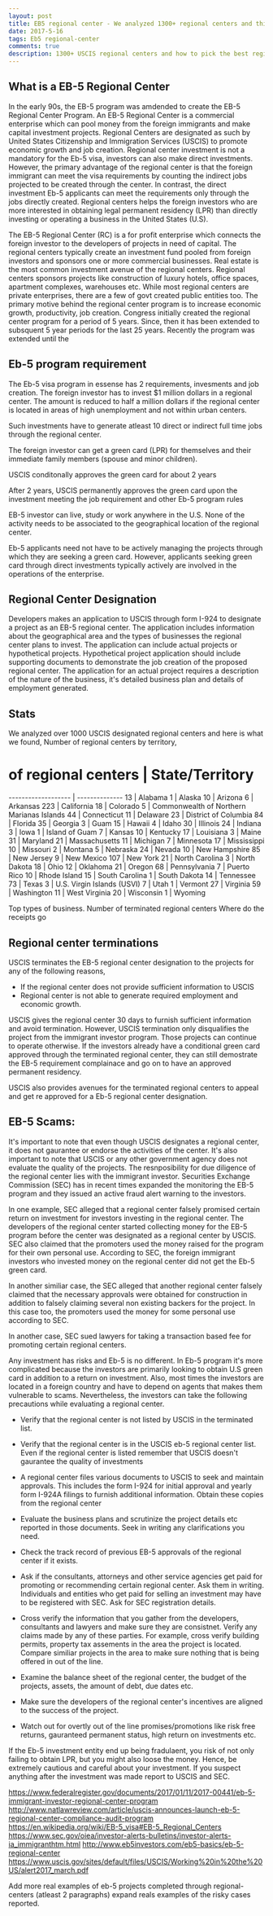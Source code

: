 ```yaml
---
layout: post
title: EB5 regional center - We analyzed 1300+ regional centers and this what we found
date: 2017-5-16
tags: Eb5 regional-center
comments: true
description: 1300+ USCIS regional centers and how to pick the best regional center
---
```


## What is a EB-5 Regional Center 

In the early 90s, the EB-5 program was amdended to create the EB-5 Regional Center Program.  An EB-5 Regional Center is a commercial 
enterprise which can pool money from the foreign immigrants and make capital investment projects. Regional Centers are designated as
such by United States Citizenship and Immigration Services (USCIS) to promote economic growth and job creation. Regional center
investment is not a mandatory for the Eb-5 visa, investors can also make direct investments. However, the primary advantage of the 
regional center is that the foreign immigrant can meet the visa requirements by counting the indirect jobs projected to be created 
through the center. In contrast, the direct investment Eb-5 applicants can meet the requirements only through the jobs directly created. Regional centers helps the foreign investors who are more interested in obtaining legal permanent residency (LPR) than directly investing or operating a business in the United States (U.S).

The EB-5 Regional Center (RC) is a for profit enterprise which connects the foreign investor to the developers of projects in need of capital. The regional centers typically create an investment fund pooled from foreign investors and sponsors one or more commercial businesses. Real estate is the most common investment avenue of the regional centers. Regional centers 
sponsors projects like construction of luxury hotels, office spaces, apartment complexes, warehouses etc. While most regional centers are private enterprises, there are a few of govt created public entities too. The primary motive behind the regional center program is to increase economic growth, productivity, job creation. Congress initially created the regional center program for a period of 5 years. Since, then it has been extended to subsquent 5 year periods for the last 25 years. Recently the program was extended until the <date>


## Eb-5 program requirement

The Eb-5 visa program in essense has 2 requirements, invesments and job creation. 
The foreign investor has to invest $1 million dollars in a regional center. The amount is reduced to half a million dollars if the regional center is located in areas of high unemployment and not within urban centers.  

Such investments have to generate atleast 10 direct or indirect full time jobs through the regional center. 

The foreign investor can get a green card (LPR) for themselves and their immediate family members (spouse and minor children). 

USCIS conditonally approves the green card for about 2 years

After 2 years, USCIS permanently approves the green card upon the investment meeting the job requirement and other Eb-5 program rules

EB-5 investor can live, study or work anywhere in the U.S. None of the activity needs to be associated to the geographical location of the regional center.

Eb-5 applicants need not have to be actively managing the projects through which they are seeking a green card. However, applicants seeking green card through direct investments typically 
actively are involved in the operations of the enterprise.

## Regional Center Designation

Developers makes an application to USCIS through form I-924 to designate a project as an EB-5 regional center. The application includes
information about the geographical area and the types of businesses the regional center plans to invest. The application can include 
actual projects or hypothetical projects. Hypothetical project application should include supporting documents to demonstrate the job
creation of the proposed regional center. The application for an actual project requires a description of the nature of the business,
it's detailed business plan and details of employment generated.

## Stats
We analyzed over 1000 USCIS designated regional centers and here is what we found,
Number of regional centers by territory,


# of regional centers | State/Territory 
------------------- | --------------
13	| Alabama
1	| Alaska
10	| Arizona
6	| Arkansas
223	| California
18	| Colorado
5	| Commonwealth of Northern Marianas Islands
44	| Connecticut
11	| Delaware
23	| District of Columbia
84	| Florida
35	| Georgia
3	| Guam
15	| Hawaii
4	| Idaho
30	| Illinois
24	| Indiana
3	| Iowa
1	| Island of Guam
7	| Kansas
10	| Kentucky
17	| Louisiana
3	| Maine
31	| Maryland
21	| Massachusetts
11	| Michigan
7	| Minnesota
17	| Mississippi
10	| Missouri
2	| Montana
5	| Nebraska
24	| Nevada
10	| New Hampshire
85	| New Jersey
9	| New Mexico
107	| New York
21	| North Carolina
3	| North Dakota
18	| Ohio
12	| Oklahoma
21	| Oregon
68	| Pennsylvania
7	| Puerto Rico
10	| Rhode Island
15	| South Carolina
1	| South Dakota
14	| Tennessee
73	| Texas
3	| U.S. Virgin Islands (USVI)
7	| Utah
1	| Vermont
27	| Virginia
59	| Washington
11	| West Virginia
20	| Wisconsin
1	| Wyoming


Top types of business.
Number of terminated regional centers
Where do the receipts go


## Regional center terminations

USCIS terminates the EB-5 regional center designation to the projects for any of the following reasons, 

* If the regional center does not provide sufficient information to USCIS
* Regional center is not able to generate required employment and economic growth.

USCIS gives the regional center 30 days to furnish sufficient information and avoid termination. However, USCIS termination only disqualifies the project from the immigrant investor program. Those projects can continue to operate otherwise. If the investors already have a conditional green card approved through the terminated regional center, they can still demostrate the EB-5 requirement complainace and go on to have an approved permanent residency.

USCIS also provides avenues for the terminated regional centers to appeal and get re approved for a Eb-5 regional center designation. 

## EB-5 Scams:

It's important to note that even though USCIS designates a regional center, it does not gaurantee or endorse the activities of the center. It's also important to note that USCIS or any other government agency does not evaluate the quality of the projects. The resnposibility for due diligence of the regional center lies with the immigrant investor.
Securities Exchange Commission (SEC) has in recent times expanded the monitoring the EB-5 program and they issued an active fraud alert warning to the investors. 

In one example, SEC alleged that a regional center falsely promised certain return on investment for investors investing in the regional  center. The developers of the regional center 
started collecting money for the EB-5 program before the center was designated as a regional center by USCIS. SEC also claimed that the promoters used the money raised for the program for their own personal use. According to SEC, the foreign immigrant investors who invested money on the regional center did not get the Eb-5 green card. 

In another similiar case, the SEC alleged that another regional center falsely claimed that the necessary approvals were obtained for construction in addition to falsely claiming several non existing backers for the project. In this case too, the promoters used the money for some personal use according to SEC. 

In another case, SEC sued lawyers for taking a transaction based fee for promoting certain regional centers. 

Any investment has risks and Eb-5 is no different. In Eb-5 program it's more complicated because the investors are primarily looking to obtain U.S green card in addition to a return on investment. Also, most times the investors are located in a foreign country and have to depend on agents that makes them vulnerable to scams.
Nevertheless, the investors can take the following precautions while evaluating a regional center. 

* Verify that the regional center is not listed by USCIS in the terminated list. 
* Verify that the regional center is in the USCIS eb-5 regional center list. Even if the regional center is listed remember that USCIS doesn't gaurantee the quality of investments
* A regional center files various documents to USCIS to seek and maintain approvals. This includes the form I-924 for initial approval and yearly form I-924A filings to furnish additional information. Obtain these copies from the regional center 

* Evaluate the business plans and scrutinize the project details etc reported in those documents. Seek in writing any clarifications you need. 
* Check the track record of previous EB-5 approvals of the regional center if it exists. 
* Ask if the consultants, attorneys and other service agencies get paid for promoting or recommending certain regional center. Ask them in writing. Individuals and entities who get paid for selling an investment may have to be registered with SEC. Ask for SEC registration details. 

* Cross verify the information that you gather from the developers, consultants and lawyers and make sure they are consistnet. Verify any claims made by any of these parties. For example,
cross verify building permits, property tax assements in the area the project is located. Compare similiar projects in the area to make sure nothing that is being offered in out of the line. 

* Examine the balance sheet of the regional center, the budget of the projects, assets, the amount of debt, due dates etc.

* Make sure the developers of the regional center's incentives are aligned to the success of the project. 

* Watch out for overtly out of the line promises/promotions like risk free returns, gauranteed permanent status, high return on investments etc. 

If the Eb-5 investment entity end up being fradulaent, you risk of not only failing to obtain LPR, but you might also loose the money. Hence, be extremely cautious and careful about your investment. If you suspect anything after the investment was made report to USCIS and SEC. 

https://www.federalregister.gov/documents/2017/01/11/2017-00441/eb-5-immigrant-investor-regional-center-program
http://www.natlawreview.com/article/uscis-announces-launch-eb-5-regional-center-compliance-audit-program
https://en.wikipedia.org/wiki/EB-5_visa#EB-5_Regional_Centers
https://www.sec.gov/oiea/investor-alerts-bulletins/investor-alerts-ia_immigranthtm.html
http://www.eb5investors.com/eb5-basics/eb-5-regional-center
https://www.uscis.gov/sites/default/files/USCIS/Working%20in%20the%20US/alert2017_march.pdf

Add more real examples of eb-5 projects completed through regional-centers (atleast 2 paragraphs)
expand reals examples of the risky cases reported. 

